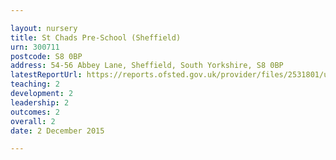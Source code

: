 ```yaml
---

layout: nursery
title: St Chads Pre-School (Sheffield)
urn: 300711
postcode: S8 0BP
address: 54-56 Abbey Lane, Sheffield, South Yorkshire, S8 0BP
latestReportUrl: https://reports.ofsted.gov.uk/provider/files/2531801/urn/300711.pdf
teaching: 2
development: 2
leadership: 2
outcomes: 2
overall: 2
date: 2 December 2015

---
```

